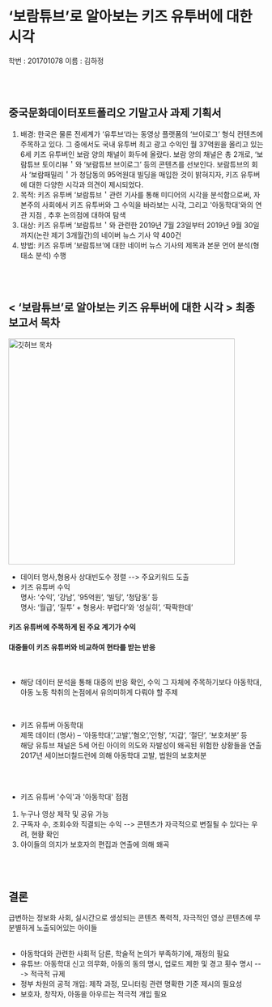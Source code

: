 ‘보람튜브’로 알아보는 키즈 유투버에 대한 시각 
===========

학번 : 201701078
이름 : 김하정   

<br/>
<br/>
   
중국문화데이터포트폴리오 기말고사 과제 기획서
--------

1. 배경: 한국은 물론 전세계가 ‘유투브‘라는 동영상 플랫폼의 ‘브이로그‘ 형식 컨텐츠에 주목하고 있다. 그 중에서도 국내 유투버 최고 광고 수익인 월 37억원을 올리고 있는 6세 키즈 유투버인 보람 양의 채널이 화두에 올랐다. 보람 양의 채널은 총 2개로, ‘보람튜브 토이리뷰＇와 ‘보람튜브 브이로그’ 등의 콘텐츠를 선보인다. 보람튜브의 회사 ‘보람패밀리＇가 청담동의 95억원대 빌딩을 매입한 것이 밝혀지자, 키즈 유투버에 대한 다양한 시각과 의견이 제시되었다.
2. 목적: 키즈 유투버 ‘보람튜브＇관련 기사를 통해 미디어의 시각을 분석함으로써, 자본주의 사회에서 키즈 유투버와 그 수익을 바라보는 시각, 그리고 '아동학대'와의 연관 지점 , 추후 논의점에 대하여 탐색
3. 대상: 키즈 유투버 ‘보람튜브＇와 관련한 2019년 7월 23일부터 2019년 9월 30일까지(논란 제기 3개월간)의 네이버 뉴스 기사 약 400건
4. 방법: 키즈 유투버 ‘보람튜브’에 대한 네이버 뉴스 기사의 제목과 본문 언어 분석(형태소 분석) 수행
        
<br/>
<br/>  
        
< ‘보람튜브’로 알아보는 키즈 유투버에 대한 시각 > 최종 보고서 목차
--------

<img width="447" alt="깃허브 목차" src="https://user-images.githubusercontent.com/73981295/102691044-0ba1cc00-424d-11eb-86c0-e8315b5601eb.png">     

* 데이터 명사,형용사 상대빈도수 정렬 --> 주요키워드 도출
* 키즈 유튜버 수익   
명사: ‘수익’, ‘강남’, ’95억원’, ‘빌딩’, ‘청담동’ 등   
명사: ‘월급’, ‘질투’ + 형용사: 부럽다’와 ‘성실히’, ‘팍팍한데’  
#### 키즈 유튜버에 주목하게 된 주요 계기가 수익   
#### 대중들이 키즈 유튜버와 비교하여 현타를 받는 반응  
<br/>

* 해당 데이터 분석을 통해 대중의 반응 확인, 수익 그 자체에 주목하기보다 아동학대, 아동 노동 착취의 논점에서 유의미하게 다뤄야 할 주제
<br/>

* 키즈 유튜버 아동학대    
제목 데이터 (명사) – ‘아동학대’,’고발’,’혐오’,’인형’, ‘지갑’, ‘절단’, ‘보호처분’ 등    
해당 유튜브 채널은 5세 어린 아이의 의도와 자발성이 왜곡된 위험한 상황들을 연출   
2017년 세이브더칠드런에 의해 아동학대 고발, 법원의 보호처분     

<br/>  
<br/>   

* 키즈 유튜버 '수익'과 '아동학대' 접점
1. 누구나 영상 제작 및 공유 가능   
2. 구독자 수, 조회수와 직결되는 수익 --> 콘텐츠가 자극적으로 변질될 수 있다는 우려, 현황 확인      
3. 아이들의 의지가 보호자의 편집과 연출에 의해 왜곡

<br/>
<br/>

결론
-----
         
급변하는 정보화 사회, 실시간으로 생성되는 콘텐츠
폭력적, 자극적인 영상 콘텐츠에 무분별하게 노출되어있는 아이들   
<br/> 
   
* 아동학대와 관련한 사회적 담론, 학술적 논의가 부족하기에, 재정의 필요
* 유튜브: 아동학대 신고 의무화, 아동의 동의 명시, 업로드 제한 및 경고 횟수 명시 ---> 적극적 규제
* 정부 차원의 공적 개입: 제작 과정, 모니터링 관련 명확한 기준 제시의 필요성
* 보호자, 창작자, 아동을 아우르는 적극적 개입 필요

